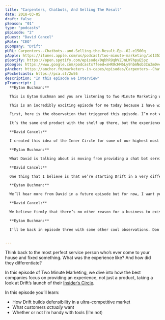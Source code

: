```yaml
---
title: "Carpenters, Chatbots, And Selling The Result"
date: 2018-03-05
draft: false
pSeason: "01"
type: "podcasts"
pEpisode: "2"
pGuest: "David Cancel"
pRole: "CEO"
pCompany: "Drift"
pURL: Carpenters--Chatbots--and-Selling-the-Result-Ep--02-e1500q
pApple: https://itunes.apple.com/us/podcast/two-minute-marketing/id1353391360?mt=2
pSpotify: https://open.spotify.com/episode/0qbhR9qhVZJnLW7hpyE5pz
pGoogle: https://www.google.com/podcasts?feed=aHR0cHM6Ly9hbmNob3IuZm0vcy8yOWI1NTgwL3BvZGNhc3QvcnNz
pAnchor: https://anchor.fm/marketers-in-capes/episodes/Carpenters--Chatbots--and-Selling-the-Result-Ep--02-e1500q
pPocketcasts: https://pca.st/2w56
description: "In this episode we interview"  
pTranscript: |
  **Eytan Buchman:**

  This is Eytan Buchman and you are listening to Two Minute Marketing where you hear real actionable quick marketing insights that are inspired by real world observations.

  This is an incredibly exciting episode for me today because I have with me David Cancel, the CEO of Drift. If you don’t know Drift, you really should. They’re an incredible chat bot sales and marketing platform or as they call them conversational marketing Platform. They are a phenomenal company with some incredible marketing, but we’ll get there in a second.

  First, here is the observation that triggered this episode. I’m not what you would call particularly handy. When a shelf needs to go up, I call a carpenter. Over time, I realized that there’s some carpenters or plumbers whatever who when they’re just about done will ask for a broom and make sure that everything is spic and span and there’s others that will hang the shelf and fix the toilet and head on out. For me, that cleaning at the end makes all the difference, that provides the distinction between what’s essentially a product, hanging a shelf and a service, delighting a customer, hanging that shelf.

  It’s the same end product with the shelf up there, but the experience is completely transformed by the service. Pushing over to the marketing side, that distinction really got me thinking about something Drift launched on the service side that they call their Inner Circle. I’ll let David explain what that means.

  **David Cancel:**

  I created this idea of the Inner Circle for some of our highest most successful type of customers and companies where they would have access to not only our full version of our enterprise software but also that they would have private training and access to myself, Guillaume who is our VP of growth and Dave Gerhardt who is our VP of marketing. They would have access to all three of us, and we would do monthly check ins. We would do an initial kick off with them, but we would be there as the people to coach their team to go through the transformation that is needed to go from traditional marketing to what we call conversational marketing.

  **Eytan Buchman:**

  What David is talking about is moving from providing a chat bot service to providing a full fledged hands on customer experience. When positioning a company in today’s landscape, David says that makes all of the difference.

  **David Cancel:**

  One thing that I believe is that we’re starting Drift in a very different time for SaaS, Software as a Service. Now there are thousands of companies in any given category. When that happens, you have to built your moat on more than just your technology and more than just your product. We’re building out moat around the idea of brand, product and service, that trifecta. When it comes to service, it’s something that SAAS companies have shied away from for a long time. I decided that our customers don’t actually care if it’s software, humans, a mixture of both or artificial intelligence or all three that is doing the work for them, what they want is the result.

  **Eytan Buchman:**

  We’ll hear more from David in a future episode but for now, I want you to ask yourself one question, “Are you selling a product or are you selling the result of that product”?

  **David Cancel:**

  We believe firmly that there’s no other reason for a business to exist than to serve its customers.We put that as the key pillar of how we build our company.

  **Eytan Buchman:**

  I’ll be back in episode three with some other cool observations. Don’t forget to share this episode and if you haven’t already, subscribe to Two Minute Marketing on your podcast platform of choice. Happy marketing, this is Eytan.


---
```


Think back to the most perfect service person who’s ever come to your house and fixed something. What was the experience like? And how did they differentiate?

In this episode of Two Minute Marketing, we dive into how the best companies focus on providing an experience, not just a product, taking a look at Drift’s launch of their [Insider’s Circle](https://www.linkedin.com/feed/update/urn:li:activity:6346034460886130688/).

In this episode you’ll learn:

  * How Drift builds defensibility in a ultra-competitive market
  * What customers _actually_ want
  * Whether or not I’m handy with tools (I’m not)